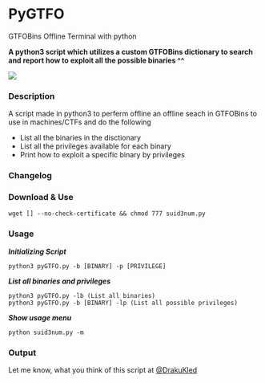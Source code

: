 # PyGTFO
GTFOBins Offline Terminal with python

**A python3 script which utilizes a custom GTFOBins dictionary to search and report how to exploit all the possible binaries ^^**

<img src="https://i.imgur.com/ifdb7oO.png" />

### Description
A script made in python3 to perferm offline an offline seach in GTFOBins to use in machines/CTFs and do the following
- List all the binaries in the disctionary
- List all the privileges available for each binary
- Print how to exploit a specific binary by privileges

### Changelog

### Download & Use

	wget [] --no-check-certificate && chmod 777 suid3num.py
	
### Usage

***Initializing Script***

	python3 pyGTFO.py -b [BINARY] -p [PRIVILEGE]
	
***List all binaries and privileges***

	python3 pyGTFO.py -lb (List all binaries)
	python3 pyGTFO.py -b [BINARY] -lp (List all possible privileges)

***Show usage menu***

	python suid3num.py -m

### Output


Let me know, what you think of this script at [@DrakuKled](https://twitter.com/DrakuKled) 
